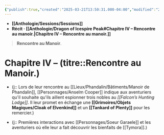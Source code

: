 ```yaml
---
{"publish":true,"created":"2025-03-21T13:50:31.000-04:00","modified":"2025-03-21T13:50:31.000-04:00","cssclasses":""}
---
```



- **[[Anthologie/Sessions/Sessions]]**
- **Récit · [[Anthologie/Dragon of Icespire Peak#Chapitre IV – Rencontre au manoir.\|Chapitre IV – Rencontre au manoir.]]**

> **Rencontre au Manoir**.

# **Chapitre IV –** (titre::**Rencontre au Manoir.**)

- (j:: Lors de leur rencontre au [[Lieux/Phandalin/Bâtiments/Manoir de Phandalin]], [[Personnages/Anselm Cooper]] indique aux aventuriers qu'il souhaite qu'ils aillent espionner trois nobles au *[[Falcon’s Hunting Lodge]]*. Il leur promet en échange une **[[Grimoires/Objets Magiques/Cloak of Elvenkind]]** et un **[[Tankard of Plenty]]** pour les remercier.)

- (j:: Premières interactions avec [[Personnages/Soeur Garaele]] et les aventuriers où elle leur a fait découvrir les bienfaits de [[Tymora]].)
